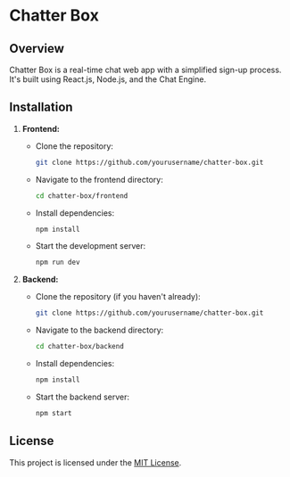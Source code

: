 # Chatter Box

## Overview

Chatter Box is a real-time chat web app with a simplified sign-up process. It's built using React.js, Node.js, and the Chat Engine.

## Installation

1. **Frontend:**

   - Clone the repository:
     ```bash
     git clone https://github.com/yourusername/chatter-box.git
     ```

   - Navigate to the frontend directory:
     ```bash
     cd chatter-box/frontend
     ```

   - Install dependencies:
     ```bash
     npm install
     ```

   - Start the development server:
     ```bash
     npm run dev
     ```

2. **Backend:**

   - Clone the repository (if you haven't already):
     ```bash
     git clone https://github.com/yourusername/chatter-box.git
     ```

   - Navigate to the backend directory:
     ```bash
     cd chatter-box/backend
     ```

   - Install dependencies:
     ```bash
     npm install
     ```

   - Start the backend server:
     ```bash
     npm start
     ```

## License

This project is licensed under the [MIT License](LICENSE).
